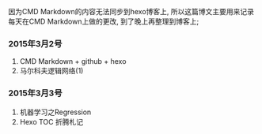 因为CMD Markdown的内容无法同步到hexo博客上, 所以这篇博文主要用来记录每天在CMD Markdown上做的更改, 到了晚上再整理到博客上;

### 2015年3月2号

1. CMD Markdown + github + hexo
2. 马尔科夫逻辑网络(1)


### 2015年3月3号

1. 机器学习之Regression
2. Hexo TOC 折腾札记